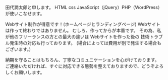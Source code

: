 田代潤太郎と申します。
HTML css JavaScript（jQuery）PHP（WordPress）が使いこなせます。

Webサイト制作が得意です！(ホームページとランディングページ)
Webサイトは作って終わりではありません。
むしろ、作ってからが本番です。
その為、私が他のフリーランスの方との最大の違いは
Webサイトを作った後の
技術トラブル発生時の対応も行っております。
(場合によっては費用が別で発生する場合もございます。)


納期を守ることはもちろん、丁寧なコミュニケーションを心がけております。
ご連絡いただければ、すぐに対応できる態勢を整えておりますので、どうぞよろしくお願いします。

